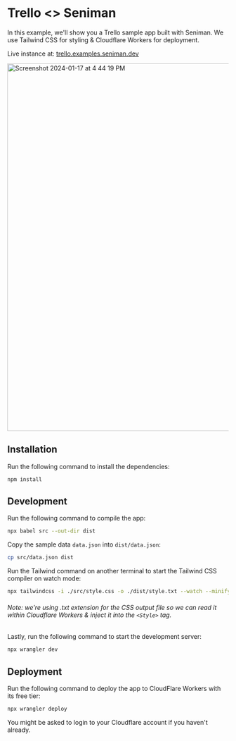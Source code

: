 # Trello <> Seniman

In this example, we'll show you a Trello sample app built with Seniman. We use Tailwind CSS for styling & Cloudflare Workers for deployment.

Live instance at: [trello.examples.seniman.dev](https://trello.examples.seniman.dev)

<img width="835" alt="Screenshot 2024-01-17 at 4 44 19 PM" src="https://github.com/senimanjs/seniman/assets/510503/b35f432e-7ddc-4680-9e86-8937299cc2b2">

## Installation

Run the following command to install the dependencies:

```bash
npm install
```

## Development

Run the following command to compile the app:

```bash
npx babel src --out-dir dist
```

Copy the sample data `data.json` into `dist/data.json`:

```bash
cp src/data.json dist
```

Run the Tailwind  command on another terminal to start the Tailwind CSS compiler on watch mode:
```bash
npx tailwindcss -i ./src/style.css -o ./dist/style.txt --watch --minify
```

###### Note: we're using .txt extension for the CSS output file so we can read it within Cloudflare Workers & inject it into the `<Style>` tag.

Lastly, run the following command to start the development server:

```bash
npx wrangler dev
```

## Deployment

Run the following command to deploy the app to CloudFlare Workers with its free tier:

```bash
npx wrangler deploy
```

You might be asked to login to your Cloudflare account if you haven't already.
